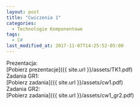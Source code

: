 ```yaml
---
layout: post
title: "Cwiczenia 1"
categories:
  - Technologie Komponentowe
tags:
  - C#
last_modified_at: 2017-11-07T14:25:52-05:00
---
```


Prezentacja: <br/>
[Pobierz prezentacje]({{ site.url }}/assets/TK1.pdf)<br/>
Zadania GR1:<br/>
[Pobierz zadania]({{ site.url }}/assets/cw1.pdf)<br/>
Zadania GR2:<br/>
[Pobierz zadania]({{ site.url }}/assets/cw1_gr2.pdf)<br/>
